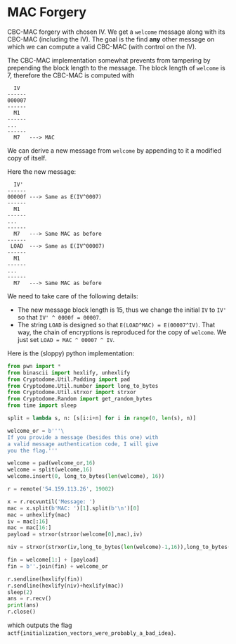 # MAC Forgery

CBC-MAC forgery with chosen IV. We get a `welcome` message along with its CBC-MAC (including the IV). The goal is the find **any** other message on which we can compute a valid CBC-MAC (with control on the IV).

The CBC-MAC implementation somewhat prevents from tampering by prepending the block length to the message. The block length of `welcome` is 7, therefore the CBC-MAC is computed with 
```
  IV
------
000007
------
  M1
------
...
------
  M7   ---> MAC
```
We can derive a new message from `welcome` by appending to it a modified copy of itself.

Here the new message:
```
  IV'
------
00000f ---> Same as E(IV^0007)
------
  M1
------
...
------
  M7   ---> Same MAC as before
------
 LOAD  ---> Same as E(IV^00007)
------
  M1
------
...
------
  M7   ---> Same MAC as before
```

We need to take care of the following details:
* The new message block length is 15, thus we change the initial `IV` to `IV'` so that `IV' ^ 0000f = 00007`.
* The string `LOAD` is designed so that `E(LOAD^MAC) = E(00007^IV)`. That way, the chain of encryptions is reproduced for the copy of `welcome`. We just set `LOAD = MAC ^ 00007 ^ IV`.

Here is the (sloppy) python implementation:
```python
from pwn import *
from binascii import hexlify, unhexlify
from Cryptodome.Util.Padding import pad
from Cryptodome.Util.number import long_to_bytes
from Cryptodome.Util.strxor import strxor
from Cryptodome.Random import get_random_bytes
from time import sleep

split = lambda s, n: [s[i:i+n] for i in range(0, len(s), n)]

welcome_or = b'''\
If you provide a message (besides this one) with
a valid message authentication code, I will give
you the flag.'''

welcome = pad(welcome_or,16)
welcome = split(welcome,16)
welcome.insert(0, long_to_bytes(len(welcome), 16))

r = remote('54.159.113.26', 19002)

x = r.recvuntil('Message: ')
mac = x.split(b'MAC: ')[1].split(b'\n')[0]
mac = unhexlify(mac)
iv = mac[:16]
mac = mac[16:]
payload = strxor(strxor(welcome[0],mac),iv)

niv = strxor(strxor(iv,long_to_bytes(len(welcome)-1,16)),long_to_bytes(2*len(welcome)-1, 16))

fin = welcome[1:] + [payload]
fin = b''.join(fin) + welcome_or

r.sendline(hexlify(fin))
r.sendline(hexlify(niv)+hexlify(mac))
sleep(2)
ans = r.recv()
print(ans)
r.close()
```
which outputs the flag `actf{initialization_vectors_were_probably_a_bad_idea}`.
